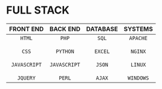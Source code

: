 # FULL STACK
|FRONT END|BACK END|DATABASE|SYSTEMS|
|:-:|:-:|:-:|:-:|
|<CODE>HTML</CODE><br><br><CODE>CSS</CODE><br><br><CODE>JAVASCRIPT</CODE><br><br><CODE>JQUERY</CODE>|<CODE>PHP</CODE><br><br><CODE>PYTHON</CODE><br><br><CODE>JAVASCRIPT</CODE><br><br><CODE>PERL</CODE>|<CODE>SQL</CODE><br><br><CODE>EXCEL</CODE><br><br><CODE>JSON</CODE><br><br><CODE>AJAX</CODE>|<CODE>APACHE</CODE><br><br><CODE>NGINX</CODE><br><br><CODE>LINUX</CODE><br><br><CODE>WINDOWS</CODE>|
